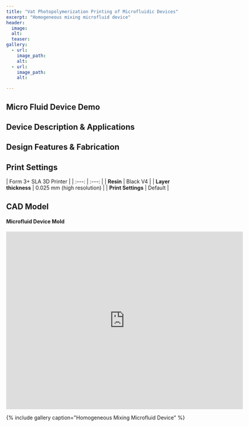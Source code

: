 ```yaml
---
title: "Vat Photopolymerization Printing of Microfluidic Devices"
excerpt: "Homogeneous mixing microfluid device"
header:
  image: 
  alt: 
  teaser: 
gallery:
  - url: 
    image_path: 
    alt: 
  - url: 
    image_path: 
    alt: 

---
```

## Micro Fluid Device Demo

## Device Description & Applications

## Design Features & Fabrication

## Print Settings
| Form 3+ SLA 3D Printer |
| :---: | :---: |
| **Resin** | Black V4 |
| **Layer thickness** | 0.025 mm (high resolution) |
| **Print Settings** | Default |

## CAD Model
#### Microfluid Device Mold
<iframe src="https://vanderbilt643.autodesk360.com/shares/public/SH35dfcQT936092f0e436ef03eacbd3864ff?mode=embed" width="640" height="480" allowfullscreen="true" webkitallowfullscreen="true" mozallowfullscreen="true"  frameborder="0"></iframe>

{% include gallery caption="Homogeneous Mixing Microfluid Device" %}
